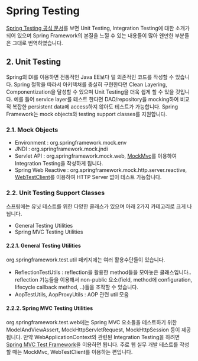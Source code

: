 # Spring Testing

[Spring Testing 공식 문서](https://docs.spring.io/spring-framework/docs/current/reference/html/testing.html#testing-introduction, "Spring Testing")를 보면 Unit Testing, Integration Testing에 대한 소개가 되어 있으며 Spring Framework의 본질을 느낄 수 있는 내용들이 많아 왠만한 부분들은 그대로 번역하였습니다.

## 2. Unit Testing
Spring의 DI를 이용하면 전통적인 Java EE보다 덜 의존적인 코드를 작성할 수 있습니다. 
Spring 철학을 따라서 아키텍처를 충실히 구현한다면 Clean Layering, Componentization을 달성할 수 있으며 Unit Testing을 더욱 쉽게 할 수 있을 것입니다.
예를 들어 service layer를 테스트 한다면 DAO/repository을 mocking하여 비교적 복잡한 persistent data에 access하지 않아도 테스트가 가능합니다. Spring Framework는 mock objects와 testing support classes를 지원합니다.

### 2.1. Mock Objects
* Environment : org.springframework.mock.env
* JNDI : org.springframework.mock.jndi
* Servlet API : org.springframework.mock.web, [MockMvc](https://docs.spring.io/spring-framework/docs/current/reference/html/testing.html#spring-mvc-test-framework, "")를 이용하여 Integration Testing을 작성하게 됩니다. 
* Spring Web Reactive : org.springframework.mock.http.server.reactive, [WebTestClient](https://docs.spring.io/spring-framework/docs/current/reference/html/testing.html#webtestclient, "WebTestClient")를 이용하여 HTTP Server 없이 테스트 가능합니다. 

### 2.2. Unit Testing Support Classes
스프링에는 유닛 테스트를 위한 다양한 클래스가 있으며 아래 2가지 카테고리로 크게 나뉩니다.

* General Testing Utilities
* Spring MVC Testing Utilities

#### 2.2.1. General Testing Utilities
org.springframework.test.util 패키지에는 여러 활용수단들이 있습니다.

* ReflectionTestUtils : reflection을 활용한 method들을 모아놓은 클래스입니다.. reflection 기능들을 이용해서 non-public 요소(field, method에 configuration, lifecycle callback method, ..)들을 조작할 수 있습니다.
* AopTestUtils, AopProxyUtils : AOP 관련 util 모음

#### 2.2.2. Spring MVC Testing Utilities
org.springframework.test.web에는 Spring MVC 요소들을 테스트하기 위한 ModelAndViewAssert, MockHttpServletRequest, MockHttpSession 등이 제공됩니다. 
만약 WebApplicationContext와 관련된 Integration Testing을 하려면 [Spring MVC Test Framework](https://docs.spring.io/spring-framework/docs/current/reference/html/testing.html#spring-mvc-test-framework, "Spring MVC Test Framework")을 이용하면 됩니다. 주로 웹 실무 개발 테스트를 작성할 때는 MockMvc, WebTestClient를 이용하는 편입니다.
